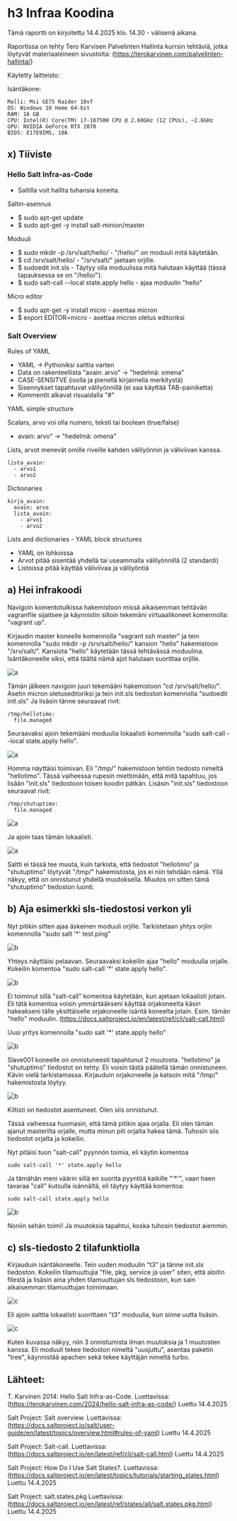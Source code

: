 # h3 Infraa Koodina

Tämä raportti on kirjoitettu 14.4.2025 klo. 14.30 -  välisenä aikana.

Raportissa on tehty Tero Karvisen Palvelinten Hallinta kurrsin tehtäviä, jotka löytyvät materiaaleineen sivustolta: (https://terokarvinen.com/palvelinten-hallinta/)

Käytetty laitteisto:

Isäntäkone:

    Malli: Msi GE75 Raider 10sf
    OS: Windows 10 Home 64-bit
    RAM: 16 GB
    CPU: Intel(R) Core(TM) i7-10750H CPU @ 2.60GHz (12 CPUs), ~2.6GHz
    GPU: NVIDIA GeForce RTX 2070
    BIOS: E17E9IMS, 10A


## x) Tiiviste

### Hello Salt Infra-as-Code

* Saltilla voit hallita tuhansia koneita.

Saltin-asennus

* $ sudo apt-get update
* $ sudo apt-get -y install salt-minion/master

Moduuli

* $ sudo mkdir -p /srv/salt/hello/ - "/hello/" on moduuli mitä käytetään.
* $ cd /srv/salt/hello/ - "/srv/salt/" jaetaan orjille.
* $ sudoedit init.sls - Täytyy olla moduulissa mitä halutaan käyttää (tässä tapauksessa se on "/hello/").
* $ sudo salt-call --local state.apply hello - ajaa moduulin "hello"

Micro editor

* $ sudo apt-get -y install micro - asentaa micron
* $ export EDITOR=micro - asettaa micron oletus editoriksi

### Salt Overview

Rules of YAML

* YAML -> Pythoniksi salttia varten
* Data on rakenteellista "avain: arvo" -> "hedelmä: omena"
* CASE-SENSITVE (isolla ja pienellä kirjaimella merkitystä)
* Sisennykset tapahtuvat välilyönnillä (ei saa käyttää TAB-painiketta)
* Kommentit alkavat risuaidalla "#"

YAML simple structure

Scalars, arvo voi olla numero, teksti tai boolean (true/false)

* avain: arvo" -> "hedelmä: omena"

Lists, arvot menevät omille riveille kahden välilyönnin ja väliviivan kanssa. 

    lista_avain:
      - arvo1
      - arvo2

Dictionaries

    kirja_avain:
      avain: arvo   
      lista_avain:
        - arvo1
        - arvo2

Lists and dictionaries - YAML block structures

* YAML on lohkoissa
* Arvot pitää sisentää yhdellä tai useammalla välilyönnillä (2 standardi)
* Listoissa pitää käyttää väliviivaa ja välilyöntiä

## a) Hei infrakoodi

Navigoin komentotulkissa hakemistoon missä aikaisemman tehtävän vagranfile sijaitsee ja käynnistin silloin tekemäni virtuaalikoneet komennolla: "vagrant up".

Kirjaudin master koneelle komennolla "vagrant ssh master" ja tein komennolla "sudo mkdir -p /srv/salt/hello/" kansion "hello" hakemistoon "/srv/salt/". Kansiota "hello" käytetään tässä tehtävässä moduulina. Isäntäkoneelle siksi, että täältä nämä ajot halutaan suorittaa orjille.

![a](images/h3_a1.png)

Tämän jälkeen navigoin juuri tekemääni hakemistoon "cd /srv/salt/hello/". Asetin micron oletuseditoriksi ja tein init.sls tiedoston komennolla "sudoedit init.sls" Ja lisäsin tänne seuraavat rivit:

    /tmp/hellotimo:
      file.managed
 
Seuraavaksi ajoin tekemääni moduulia lokaalisti komennolla "sudo salt-call --local state.apply hello".

![a](images/h3_a2.png)

Homma näyttäisi toimivan. Eli "/tmp/" hakemistoon tehtiin tiedosto nimeltä "hellotimo". Tässä vaiheessa rupesin miettimään, että mitä tapahtuu, jos lisään "init.sls" tiedostoon toisen koodin pätkän.
Lisäsin "init.sls" tiedostoon seuraavat rivit:

    /tmp/shutuptimo:
      file.managed

![a](images/h3_a4.png)

Ja ajoin taas tämän lokaalisti.

![a](images/h3_a3.png)

Saltti ei tässä tee muuta, kuin tarkista, että tiedostot "hellotimo" ja "shutuptimo" löytyvät "/tmp/" hakemistosta, jos ei niin tehdään nämä. Yllä näkyy, että on onnistunut yhdellä muutoksella. Muutos on sitten tämä "shutuptimo" tiedoston luonti.

## b) Aja esimerkki sls-tiedostosi verkon yli

Nyt pitikin sitten ajaa äskeinen moduuli orjille. Tarkistetaan yhtys orjiin komennolla "sudo salt '*' test.ping"

![b](images/h3_b1.png)

Yhteys näyttäisi pelaavan. Seuraavaksi kokeilin ajaa "hello" moduulia orjalle. Kokeilin komentoa "sudo salt-call '*' state.apply hello".

![b](images/h3_b3.png)

Ei toiminut sillä "salt-call" komentoa käytetään, kun ajetaan lokaalisti jotain. Eli tätä komentoa voisin ymmärtääkseni käyttää orjakoneelta käsin hakeakseni tälle yksittäiselle orjakoneelle isäntä koneelta jotain. Esim. tämän "hello" moduulin. (https://docs.saltproject.io/en/latest/ref/cli/salt-call.html)

Uusi yritys komennolla "sudo salt '*' state.apply hello"

![b](images/h3_b2.png)

Slave001 koneelle on onnistuneesti tapahtunut 2 muutosta. "hellotimo" ja "shutuptimo" tiedostot on tehty. Eli voisin tästä päätellä tämän onnistuneen. Kävin vielä tarkistamassa. Kirjauduin orjakoneelle ja katsoin mitä "/tmp/" hakemistosta löytyy.

![b](images/h3_b4.png)

Kiltisti on tiedostot asentuneet. Olen siis onnistunut. 

Tässä vaiheessa huomasin, että tämä pitikin ajaa orjalla. Eli olen tämän ajanut masterilta orjalle, mutta minun piti orjalta hakea tämä. Tuhosin siis tiedostot orjalta ja kokeilin. 

Nyt pitäisi tuon "salt-call" pyynnön toimia, eli käytin komentoa 

    sudo salt-call '*' state.apply hello

Ja tämähän meni väärin sillä en suorita pyyntöä kaikille "'*'", vaan haen tavaraa "call" kutsulla isännältä, eli täytyy käyttää komentoa: 
    
    sudo salt-call state.apply hello

![b](images/h3_b6.png)

Noniin sehän toimi! Ja muutoksia tapahtui, koska tuhosin tiedostot aiemmin.

## c) sls-tiedosto 2 tilafunktiolla

Kirjauduin isäntäkoneelle. Tein uuden moduulin "t3" ja tänne init.sls tiedoston. Kokeilin tilamuuttujia "file, pkg, service ja user" siten, että aloitin filestä ja lisäsin aina yhden tilamuuttujan sls tiedostoon, kun sain aikaisemman tilamuuttujan toimimaan.

![c](images/h3_c1.png)

Eli ajoin salttia lokaalisti suorittaen "t3" moduulia, kun sinne uutta lisäsin. 

![c](images/h3_c2.png)

Kuten kuvassa näkyy, niin 3 onnistumista ilman muutoksia ja 1 muutosten kanssa. Eli moduuli tekee tiedoston nimeltä "uusjuttu", asentaa paketin "tree", käynnistää apachen sekä tekee käyttäjän nimeltä turbo.

## Lähteet:

T. Karvinen 2014: Hello Salt Infra-as-Code. Luettavissa: (https://terokarvinen.com/2024/hello-salt-infra-as-code/) Luettu 14.4.2025

Salt Project: Salt overview. Luettavissa: (https://docs.saltproject.io/salt/user-guide/en/latest/topics/overview.html#rules-of-yaml) Luettu 14.4.2025

Salt Project: Salt-call. Luettavissa: (https://docs.saltproject.io/en/latest/ref/cli/salt-call.html) Luettu 14.4.2025

Salt Project: How Do I Use Salt States?. Luettavissa: (https://docs.saltproject.io/en/latest/topics/tutorials/starting_states.html) Luettu 14.4.2025

Salt Project: salt.states.pkg Luettavissa: (https://docs.saltproject.io/en/latest/ref/states/all/salt.states.pkg.html) Luettu 14.4.2025


